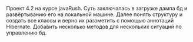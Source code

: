 Проект 4.2 на курсе javaRush. 
Суть заключалась в загрузке дампа бд и развёртыванию его на локальной машине.
Далее понять структуру и создать все классы и верно их раззметить с помощью аннотаций Hibernate.
Добавить несколько методов для нескольких ситуаций по управлению бд.
